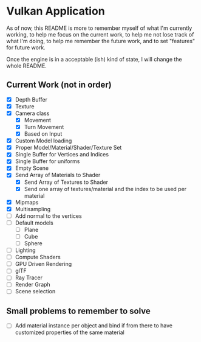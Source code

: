 # Vulkan Application

As of now, this README is more to remember myself of what I'm currently working, to help me focus on the current work, 
to help me not lose track of what I'm doing, to help me remember the future work, and to set "features" for future work.

Once the engine is in a acceptable (ish) kind of state, I will change the whole README.

## Current Work (not in order)

- [x] Depth Buffer 
- [x] Texture 
- [x] Camera class
	- [x] Movement 
	- [x] Turn Movement
	- [x] Based on Input
- [x] Custom Model loading
- [x] Proper Model/Material/Shader/Texture Set
- [x] Single Buffer for Vertices and Indices 
- [x] Single Buffer for uniforms
- [x] Empty Scene
- [x] Send Array of Materials to Shader 
	- [x] Send Array of Textures to Shader
	- [x] Send one array of textures/material and the index to be used per material
- [x] Mipmaps
- [x] Multisampling
- [ ] Add normal to the vertices
- [ ] Default models
	- [ ] Plane
	- [ ] Cube
	- [ ] Sphere
- [ ] Lighting
- [ ] Compute Shaders
- [ ] GPU Driven Rendering
- [ ] glTF
- [ ] Ray Tracer
- [ ] Render Graph
- [ ] Scene selection

## Small problems to remember to solve

- [ ] Add material instance per object and bind if from there to have customized properties of the same material

